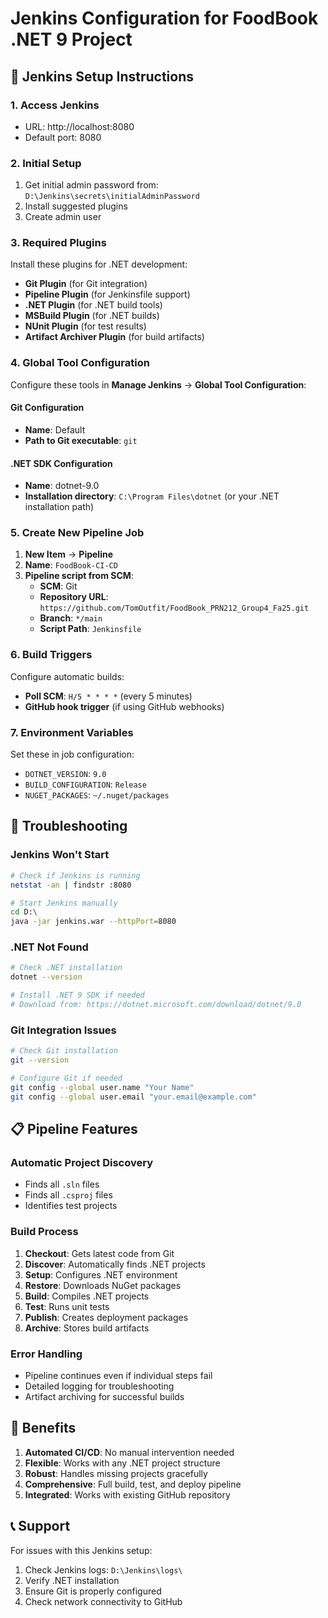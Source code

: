 # Jenkins Configuration for FoodBook .NET 9 Project

## 🚀 Jenkins Setup Instructions

### 1. Access Jenkins
- URL: http://localhost:8080
- Default port: 8080

### 2. Initial Setup
1. Get initial admin password from: `D:\Jenkins\secrets\initialAdminPassword`
2. Install suggested plugins
3. Create admin user

### 3. Required Plugins
Install these plugins for .NET development:
- **Git Plugin** (for Git integration)
- **Pipeline Plugin** (for Jenkinsfile support)
- **.NET Plugin** (for .NET build tools)
- **MSBuild Plugin** (for .NET builds)
- **NUnit Plugin** (for test results)
- **Artifact Archiver Plugin** (for build artifacts)

### 4. Global Tool Configuration
Configure these tools in **Manage Jenkins** → **Global Tool Configuration**:

#### Git Configuration
- **Name**: Default
- **Path to Git executable**: `git`

#### .NET SDK Configuration
- **Name**: dotnet-9.0
- **Installation directory**: `C:\Program Files\dotnet` (or your .NET installation path)

### 5. Create New Pipeline Job
1. **New Item** → **Pipeline**
2. **Name**: `FoodBook-CI-CD`
3. **Pipeline script from SCM**:
   - **SCM**: Git
   - **Repository URL**: `https://github.com/TomOutfit/FoodBook_PRN212_Group4_Fa25.git`
   - **Branch**: `*/main`
   - **Script Path**: `Jenkinsfile`

### 6. Build Triggers
Configure automatic builds:
- **Poll SCM**: `H/5 * * * *` (every 5 minutes)
- **GitHub hook trigger** (if using GitHub webhooks)

### 7. Environment Variables
Set these in job configuration:
- `DOTNET_VERSION`: `9.0`
- `BUILD_CONFIGURATION`: `Release`
- `NUGET_PACKAGES`: `~/.nuget/packages`

## 🔧 Troubleshooting

### Jenkins Won't Start
```bash
# Check if Jenkins is running
netstat -an | findstr :8080

# Start Jenkins manually
cd D:\
java -jar jenkins.war --httpPort=8080
```

### .NET Not Found
```bash
# Check .NET installation
dotnet --version

# Install .NET 9 SDK if needed
# Download from: https://dotnet.microsoft.com/download/dotnet/9.0
```

### Git Integration Issues
```bash
# Check Git installation
git --version

# Configure Git if needed
git config --global user.name "Your Name"
git config --global user.email "your.email@example.com"
```

## 📋 Pipeline Features

### Automatic Project Discovery
- Finds all `.sln` files
- Finds all `.csproj` files
- Identifies test projects

### Build Process
1. **Checkout**: Gets latest code from Git
2. **Discover**: Automatically finds .NET projects
3. **Setup**: Configures .NET environment
4. **Restore**: Downloads NuGet packages
5. **Build**: Compiles .NET projects
6. **Test**: Runs unit tests
7. **Publish**: Creates deployment packages
8. **Archive**: Stores build artifacts

### Error Handling
- Pipeline continues even if individual steps fail
- Detailed logging for troubleshooting
- Artifact archiving for successful builds

## 🎯 Benefits

1. **Automated CI/CD**: No manual intervention needed
2. **Flexible**: Works with any .NET project structure
3. **Robust**: Handles missing projects gracefully
4. **Comprehensive**: Full build, test, and deploy pipeline
5. **Integrated**: Works with existing GitHub repository

## 📞 Support

For issues with this Jenkins setup:
1. Check Jenkins logs: `D:\Jenkins\logs\`
2. Verify .NET installation
3. Ensure Git is properly configured
4. Check network connectivity to GitHub
